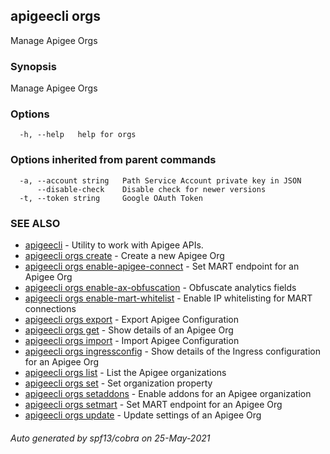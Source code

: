## apigeecli orgs

Manage Apigee Orgs

### Synopsis

Manage Apigee Orgs

### Options

```
  -h, --help   help for orgs
```

### Options inherited from parent commands

```
  -a, --account string   Path Service Account private key in JSON
      --disable-check    Disable check for newer versions
  -t, --token string     Google OAuth Token
```

### SEE ALSO

* [apigeecli](apigeecli.md)	 - Utility to work with Apigee APIs.
* [apigeecli orgs create](apigeecli_orgs_create.md)	 - Create a new Apigee Org
* [apigeecli orgs enable-apigee-connect](apigeecli_orgs_enable-apigee-connect.md)	 - Set MART endpoint for an Apigee Org
* [apigeecli orgs enable-ax-obfuscation](apigeecli_orgs_enable-ax-obfuscation.md)	 - Obfuscate analytics fields
* [apigeecli orgs enable-mart-whitelist](apigeecli_orgs_enable-mart-whitelist.md)	 - Enable IP whitelisting for MART connections
* [apigeecli orgs export](apigeecli_orgs_export.md)	 - Export Apigee Configuration
* [apigeecli orgs get](apigeecli_orgs_get.md)	 - Show details of an Apigee Org
* [apigeecli orgs import](apigeecli_orgs_import.md)	 - Import Apigee Configuration
* [apigeecli orgs ingressconfig](apigeecli_orgs_ingressconfig.md)	 - Show details of the Ingress configuration for an Apigee Org
* [apigeecli orgs list](apigeecli_orgs_list.md)	 - List the Apigee organizations
* [apigeecli orgs set](apigeecli_orgs_set.md)	 - Set organization property
* [apigeecli orgs setaddons](apigeecli_orgs_setaddons.md)	 - Enable addons for an Apigee organization
* [apigeecli orgs setmart](apigeecli_orgs_setmart.md)	 - Set MART endpoint for an Apigee Org
* [apigeecli orgs update](apigeecli_orgs_update.md)	 - Update settings of an Apigee Org

###### Auto generated by spf13/cobra on 25-May-2021
